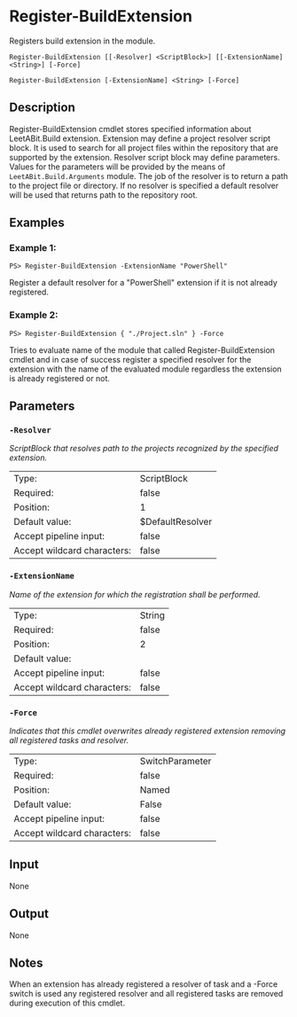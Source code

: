 # Register-BuildExtension

Registers build extension in the module.

```Register-BuildExtension [[-Resolver] <ScriptBlock>] [[-ExtensionName] <String>] [-Force]```

```Register-BuildExtension [-ExtensionName] <String> [-Force]```

## Description

Register-BuildExtension cmdlet stores specified information about LeetABit.Build extension.
Extension may define a project resolver script block. It is used to search for all project
files within the repository that are supported by the extension. Resolver script block may
define parameters. Values for the parameters will be provided by the means of `LeetABit.Build.Arguments` module.
The job of the resolver is to return a path to the project file or directory.
If no resolver is specified a default resolver will be used that returns path to the repository root.

## Examples

### Example 1:

```PS> Register-BuildExtension -ExtensionName "PowerShell"```

Register a default resolver for a "PowerShell" extension if it is not already registered.

### Example 2:

```PS> Register-BuildExtension { "./Project.sln" } -Force```

Tries to evaluate name of the module that called Register-BuildExtension cmdlet and in case of success register a specified resolver for the extension with the name of the evaluated module regardless the extension is already registered or not.

## Parameters

### ```-Resolver```

*ScriptBlock that resolves path to the projects recognized by the specified extension.*

<table>
  <tr><td>Type:</td><td>ScriptBlock</td></tr>
  <tr><td>Required:</td><td>false</td></tr>
  <tr><td>Position:</td><td>1</td></tr>
  <tr><td>Default value:</td><td>$DefaultResolver</td></tr>
  <tr><td>Accept pipeline input:</td><td>false</td></tr>
  <tr><td>Accept wildcard characters:</td><td>false</td></tr>
</table>

### ```-ExtensionName```

*Name of the extension for which the registration shall be performed.*

<table>
  <tr><td>Type:</td><td>String</td></tr>
  <tr><td>Required:</td><td>false</td></tr>
  <tr><td>Position:</td><td>2</td></tr>
  <tr><td>Default value:</td><td></td></tr>
  <tr><td>Accept pipeline input:</td><td>false</td></tr>
  <tr><td>Accept wildcard characters:</td><td>false</td></tr>
</table>

### ```-Force```

*Indicates that this cmdlet overwrites already registered extension removing all registered tasks and resolver.*

<table>
  <tr><td>Type:</td><td>SwitchParameter</td></tr>
  <tr><td>Required:</td><td>false</td></tr>
  <tr><td>Position:</td><td>Named</td></tr>
  <tr><td>Default value:</td><td>False</td></tr>
  <tr><td>Accept pipeline input:</td><td>false</td></tr>
  <tr><td>Accept wildcard characters:</td><td>false</td></tr>
</table>

## Input

None

## Output

None

## Notes

When an extension has already registered a resolver of task and a -Force switch is used any registered resolver and all registered tasks are removed during execution of this cmdlet.
